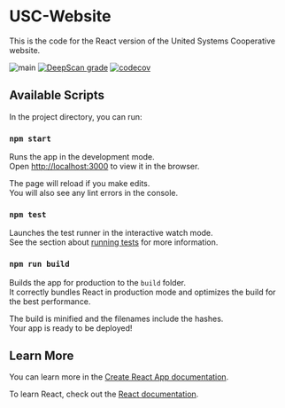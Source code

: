 # USC-Website

This is the code for the React version of the United Systems Cooperative website.

![main](https://github.com/Admiralfeb/usc-website/workflows/main/badge.svg)
[![DeepScan grade](https://deepscan.io/api/teams/12116/projects/15149/branches/299062/badge/grade.svg)](https://deepscan.io/dashboard#view=project&tid=12116&pid=15149&bid=299062)
[![codecov](https://codecov.io/gh/Admiralfeb/usc-website/branch/master/graph/badge.svg?token=WVP9YZXO7P)](https://codecov.io/gh/Admiralfeb/usc-website)

## Available Scripts

In the project directory, you can run:

### `npm start`

Runs the app in the development mode.\
Open [http://localhost:3000](http://localhost:3000) to view it in the browser.

The page will reload if you make edits.\
You will also see any lint errors in the console.

### `npm test`

Launches the test runner in the interactive watch mode.\
See the section about [running tests](https://facebook.github.io/create-react-app/docs/running-tests) for more information.

### `npm run build`

Builds the app for production to the `build` folder.\
It correctly bundles React in production mode and optimizes the build for the best performance.

The build is minified and the filenames include the hashes.\
Your app is ready to be deployed!

## Learn More

You can learn more in the [Create React App documentation](https://facebook.github.io/create-react-app/docs/getting-started).

To learn React, check out the [React documentation](https://reactjs.org/).
